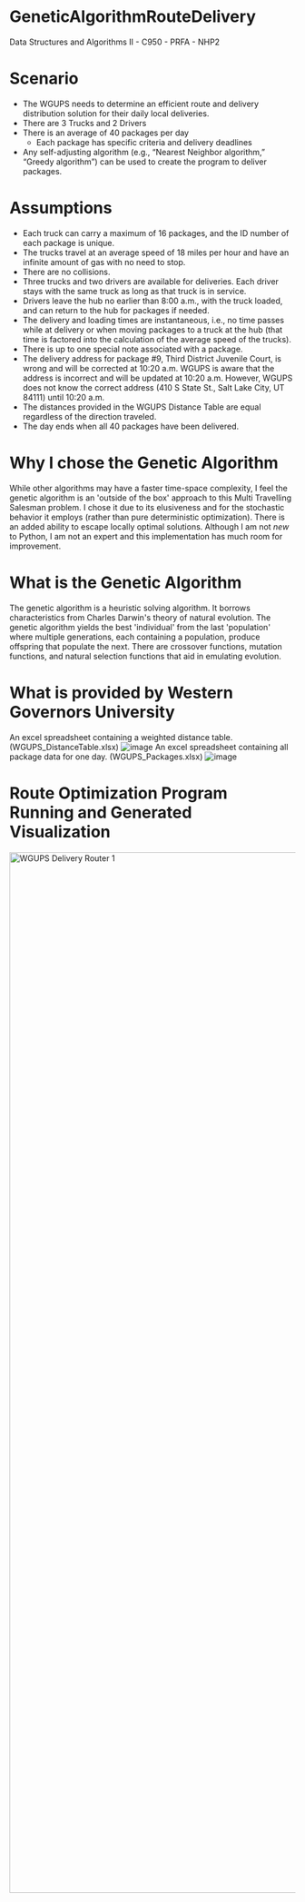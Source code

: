 # GeneticAlgorithmRouteDelivery
Data Structures and Algorithms II - C950 - PRFA - NHP2

# Scenario
* The WGUPS needs to determine an efficient route and delivery distribution solution for their daily local deliveries. 
* There are 3 Trucks and 2 Drivers
* There is an average of 40 packages per day
  - Each package has specific criteria and delivery deadlines
* Any self-adjusting algorithm (e.g., “Nearest Neighbor algorithm,” “Greedy algorithm”) can be used to create the program to deliver packages. 

# Assumptions
* Each truck can carry a maximum of 16 packages, and the ID number of each package is unique.
* The trucks travel at an average speed of 18 miles per hour and have an infinite amount of gas with no need to stop.
* There are no collisions.
* Three trucks and two drivers are available for deliveries. Each driver stays with the same truck as long as that truck is in service.
* Drivers leave the hub no earlier than 8:00 a.m., with the truck loaded, and can return to the hub for packages if needed. 
* The delivery and loading times are instantaneous, i.e., no time passes while at delivery or when moving packages to a truck at the hub (that time is factored into the calculation of the average speed of the trucks).
* There is up to one special note associated with a package.
* The delivery address for package #9, Third District Juvenile Court, is wrong and will be corrected at 10:20 a.m. WGUPS is aware that the address is incorrect and will be updated at 10:20 a.m. However, WGUPS does not know the correct address (410 S State St., Salt Lake City, UT 84111) until 10:20 a.m.
* The distances provided in the WGUPS Distance Table are equal regardless of the direction traveled.
* The day ends when all 40 packages have been delivered.

# Why I chose the Genetic Algorithm
While other algorithms may have a faster time-space complexity, I feel the genetic algorithm is an 'outside of the box' approach to this Multi Travelling Salesman problem. I chose it due to its elusiveness and for the stochastic behavior it employs (rather than pure deterministic optimization). There is an added ability to escape locally optimal solutions. Although I am not *new* to Python, I am not an expert and this implementation has much room for improvement. 

# What is the Genetic Algorithm
The genetic algorithm is a heuristic solving algorithm. It borrows characteristics from Charles Darwin's theory of natural evolution. The genetic algorithm yields the best 'individual' from the last 'population' where multiple generations, each containing a population, produce offspring that populate the next. There are crossover functions, mutation functions, and natural selection functions that aid in emulating evolution. 

# What is provided by Western Governors University
An excel spreadsheet containing a weighted distance table. (WGUPS_DistanceTable.xlsx)
![image](https://user-images.githubusercontent.com/39090435/172508281-8c108485-e757-4fab-a118-28ad39136c7c.png)
An excel spreadsheet containing all package data for one day. (WGUPS_Packages.xlsx)
![image](https://user-images.githubusercontent.com/39090435/172508460-76042294-f086-40ea-bda5-3e8430df59b3.png)

# Route Optimization Program Running and Generated Visualization
<img width="1833" alt="WGUPS Delivery Router 1" src="https://user-images.githubusercontent.com/39090435/172508593-aebeff0c-e55f-495e-90d6-9434907e8b9a.PNG">

